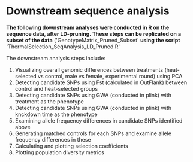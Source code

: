 # Downstream sequence analysis

**The following downstream analyses were conducted in R on the sequence data, after LD-pruning. These steps can be replicated on a subset of the data** ('GenotypeMatrix_Pruned_Subset' **using the script** 'ThermalSelection_SeqAnalysis_LD_Pruned.R'

The downstream analysis steps include:
1. Visualizing overall genomic differences between treatments (heat-selected vs control, male vs female, experimental round) using PCA
2. Detecting candidate SNPs using Fst (calculated in OutFlank) between control and heat-selected groups
3. Detecting candidate SNPs using GWA (conducted in plink) with treatment as the phenotype
4. Detecting candidate SNPs using GWA (conducted in plink) with knckdown time as the phenotype
5. Examining allele frequency differences in candidate SNPs identified above
6. Generating matched controls for each SNPs and examine allele frequency differences in these
7. Calculating and plotting selection coefficients
8. Plotting population diversity metrics

